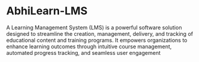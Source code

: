 # AbhiLearn-LMS
A Learning Management System (LMS) is a powerful software solution designed to streamline the creation, management, delivery, and tracking of educational content and training programs. It empowers organizations to enhance learning outcomes through intuitive course management, automated progress tracking, and seamless user engagement
